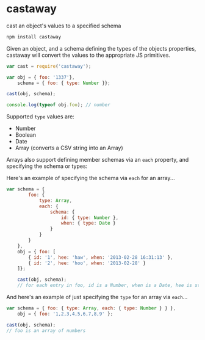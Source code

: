 castaway
========

cast an object's values to a specified schema

```bash
npm install castaway
```

Given an object, and a schema defining the types of the objects properties, castaway will convert the values to the appropriate JS primitives.

```javascript
var cast = require('castaway');

var obj = { foo: '1337'},
	schema = { foo: { type: Number }};

cast(obj, schema);

console.log(typeof obj.foo); // number
```

Supported `type` values are:

+	Number
+	Boolean
+	Date
+	Array (converts a CSV string into an Array)

Arrays also support defining member schemas via an `each` property, and specifying the schema or types:

Here's an example of specifying the schema via `each` for an array...

```javascript
var schema = {
		foo: {
			type: Array,
			each: {
				schema: {
					id: { type: Number },
					when: { type: Date }
				}
			}
		}
	},
	obj = { foo: [
		{ id: '1', hee: 'haw', when: '2013-02-28 16:31:13' },
		{ id: '2', hee: 'hoo', when: '2013-02-28' }
	]};

	cast(obj, schema);
	// for each entry in foo, id is a Number, when is a Date, hee is still a String
```

And here's an example of just specifying the `type` for an array via `each`...

```javascript
var schema = { foo: { type: Array, each: { type: Number } } },
	obj = { foo: '1,2,3,4,5,6,7,8,9' };

cast(obj, schema);
// foo is an array of numbers
```
